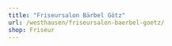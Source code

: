 ```yaml
---
title: "Friseursalon Bärbel Götz"
url: /westhausen/friseursalon-baerbel-goetz/
shop: Friseur
---
```

